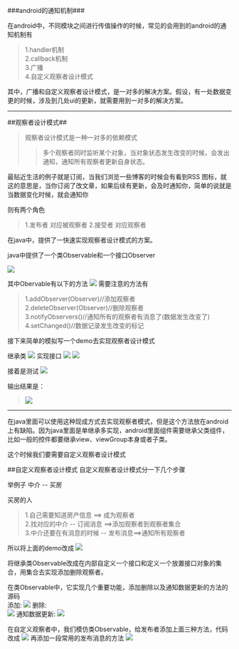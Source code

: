 ###android的通知机制###

在android中，不同模块之间进行传值操作的时候，常见的会用到的android的通知机制有
>1.handler机制  
>2.callback机制  
>3.广播  
>4.自定义观察者设计模式

其中，广播和自定义观察者设计模式，是一对多的解决方案。假设，有一处数据变更的时候，涉及到几处ui的更新，就需要用到一对多的解决方案。

---

##观察者设计模式##

>观察者设计模式是一种一对多的依赖模式
>>多个观察者同时监听某个对象，当对象状态发生改变的时候，会发出通知，通知所有观察者更新自身状态。      
  

最贴近生活的例子就是订阅，当我们浏览一些博客的时候会有看到RSS
图标，就这的意思是，当你订阅了改文章，如果后续有更新，会及时通知你，简单的说就是当数据变化时候，就会通知你

则有两个角色
>1.发布者  对应被观察者
>2.接受者  对应观察者

在java中，提供了一快速实现观察者设计模式的方案。  
  
java中提供了一个类Observable和一个接口Observer

![](http://i.imgur.com/r8dMRJi.png)

其中Obervable有以下的方法 
![](http://i.imgur.com/DnVstlf.png)
需要注意的方法有
>1.addObserver(Observer)//添加观察者  
2.deleteObserver(Observer)//删除观察者  
3.notifyObservers()//通知所有的观察者有消息了(数据发生改变了)  4.setChanged()//数据记录发生改变的标记    

接下来简单的模拟写一个demo去实现观察者设计模式

继承类
![](http://i.imgur.com/tCiKYyr.png)
实现接口
![](http://i.imgur.com/pk9wV3w.png)
![](http://i.imgur.com/f6xz6Vv.png)

接着是测试
![](http://i.imgur.com/wJps3Dw.png)

输出结果是：
>![](http://i.imgur.com/nnyYbVs.png)

---

在java里面可以使用这种现成方式去实现观察者模式，但是这个方法放在android上有缺陷。因为java里面是单继承多实现，android里面组件需要继承父类组件，比如一般的控件都要继承view、viewGroup本身或者子类。  

这个时候我们要需要自定义观察者设计模式

##自定义观察者设计模式
自定义观察者设计模式分一下几个步骤  

举例子 中介 -- 买房    

买房的人
>1.自己需要知道房产信息 ==> 成为观察者  
2.找对应的中介 -- 订阅消息 ==>添加观察者到观察者集合   
3.中介还要在有消息的时候 -- 发布消息==>通知所有观察者

所以将上面的demo改成
![](http://i.imgur.com/aMQJFlT.png)

将继承类Observable改成在内部自定义一个接口和定义一个放置接口对象的集合，用集合去实现添加删除观察者。

在类Observable中，它实现几个重要功能，添加删除以及通知数据更新的方法的源码  
添加:
![](http://i.imgur.com/h9ckHJO.png)
删除:  
![](http://i.imgur.com/NJ46g1T.png)
通知数据更新:
![](http://i.imgur.com/UzgFoYk.png)

在自定义观察者中，我们模仿类Observable，给发布者添加上面三种方法，代码改成
![](http://i.imgur.com/A8DodMN.png)
再添加一段常用的发布消息的方法
![](http://i.imgur.com/1Ve975k.png)

	
